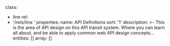 class:
  - line
rel:
  - '/rels/line '
properties:
  name: API Definitions
  sort: '1'
  description: >-
    This is the area of API design on this API transit system. Where you can
    learn all about, and be able to apply common web API design concepts...
entities: []
array: []
